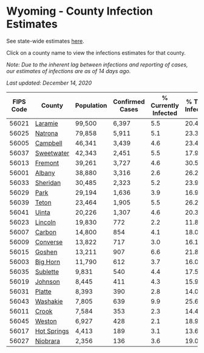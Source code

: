 # Wyoming - County Infection Estimates

See state-wide estimates [here](/infections/us-wy).

Click on a county name to view the infections estimates for that county.

*Note: Due to the inherent lag between infections and reporting of cases, our estimates of infections are as of 14 days ago.*

*Last updated: December 14, 2020*

|   FIPS Code |                     County |   Population |   Confirmed Cases |   % Currently Infected |   % Total Infected |
|-------------|----------------------------|--------------|-------------------|------------------------|--------------------|
|       56021 |         [Laramie](laramie) |       99,500 |             6,397 |                    5.5 |               20.4 |
|       56025 |         [Natrona](natrona) |       79,858 |             5,911 |                    5.1 |               23.3 |
|       56005 |       [Campbell](campbell) |       46,341 |             3,439 |                    4.6 |               23.4 |
|       56037 |   [Sweetwater](sweetwater) |       42,343 |             2,451 |                    5.5 |               17.9 |
|       56013 |         [Fremont](fremont) |       39,261 |             3,727 |                    4.6 |               30.5 |
|       56001 |           [Albany](albany) |       38,880 |             3,316 |                    2.6 |               26.2 |
|       56033 |       [Sheridan](sheridan) |       30,485 |             2,323 |                    5.2 |               23.9 |
|       56029 |               [Park](park) |       29,194 |             1,636 |                    3.9 |               16.9 |
|       56039 |             [Teton](teton) |       23,464 |             1,905 |                    5.5 |               26.2 |
|       56041 |             [Uinta](uinta) |       20,226 |             1,307 |                    4.6 |               20.3 |
|       56023 |         [Lincoln](lincoln) |       19,830 |               772 |                    2.2 |               11.8 |
|       56007 |           [Carbon](carbon) |       14,800 |               854 |                    4.1 |               18.0 |
|       56009 |       [Converse](converse) |       13,822 |               717 |                    3.0 |               16.1 |
|       56015 |           [Goshen](goshen) |       13,211 |               907 |                    6.6 |               21.8 |
|       56003 |       [Big Horn](big-horn) |       11,790 |               612 |                    3.7 |               16.0 |
|       56035 |       [Sublette](sublette) |        9,831 |               540 |                    4.4 |               17.5 |
|       56019 |         [Johnson](johnson) |        8,445 |               411 |                    4.3 |               15.9 |
|       56031 |           [Platte](platte) |        8,393 |               390 |                    2.8 |               14.0 |
|       56043 |       [Washakie](washakie) |        7,805 |               639 |                    9.9 |               25.6 |
|       56011 |             [Crook](crook) |        7,584 |               353 |                    2.3 |               14.4 |
|       56045 |           [Weston](weston) |        6,927 |               428 |                    2.1 |               18.9 |
|       56017 | [Hot Springs](hot-springs) |        4,413 |               189 |                    3.1 |               13.6 |
|       56027 |       [Niobrara](niobrara) |        2,356 |               136 |                    3.6 |               19.0 |